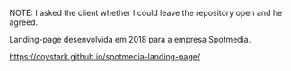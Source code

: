 NOTE: I asked the client whether I could leave the repository open and he agreed.

Landing-page desenvolvida em 2018 para a empresa Spotmedia.

https://coystark.github.io/spotmedia-landing-page/
